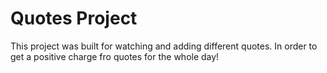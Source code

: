 # Quotes Project
This project was built for watching and adding different quotes. In order to get a positive charge fro quotes for the whole day!
